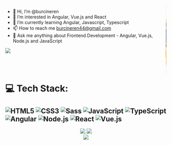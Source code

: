 <!-- code gif-->
<img align="right" alt="GIF" src="./code.gif" width="3<00" height="220" />

- 👋 Hi, I’m @burcineren
- 👀 I’m interested in Angular, Vue.js and React
- 🌱 I’m currently learning Angular, Javascript, Typescript
- 📫 How to reach me burcineren44@gmail.com
- 💬 Ask me anything about Frontend Development - Angular, Vue.js, Node.js and JavaScript
<a href="https://visitcount.itsvg.in">
  <img src="https://visitcount.itsvg.in/api?id=burcineren&label=Profile%20Views&icon=0&pretty=false&color=7" />
</a>

<br/> <br/>
# 💻 Tech Stack:
![HTML5](https://img.shields.io/badge/HTML5-E34F26?style=for-the-badge&logo=html5&logoColor=white) ![CSS3](https://img.shields.io/badge/CSS3-1572B6?style=for-the-badge&logo=css3&logoColor=white) ![Sass](https://img.shields.io/badge/Sass-CC6699?style=for-the-badge&logo=sass&logoColor=white) ![JavaScript](https://img.shields.io/badge/javascript-%23323330.svg?style=for-the-badge&logo=javascript&logoColor=%23F7DF1E) ![TypeScript](https://img.shields.io/badge/TypeScript-007ACC?style=for-the-badge&logo=typescript&logoColor=white) ![Angular](https://img.shields.io/badge/angular-%23DD0031.svg?style=for-the-badge&logo=angular&logoColor=white) ![Node.js](https://img.shields.io/badge/Node.js-43853D?style=for-the-badge&logo=node.js&logoColor=white) ![React](https://img.shields.io/badge/React-20232A?style=for-the-badge&logo=react&logoColor=61DAFB) ![Vue.js](https://img.shields.io/badge/Vue.js-35495E?style=for-the-badge&logo=vue.js&logoColor=4FC08D)
---


<!-- <div align="center">
  <img src="https://github-readme-stats.vercel.app/api?username=burcineren&theme=buefy&show_icons=true" height="150" alt="stats graph"  />
  <img src="https://github-readme-stats.vercel.app/api/top-langs?username=burcineren&locale=en&hide_title=false&layout=compact&card_width=320&langs_count=5&theme=buefy&hide_border=false" height="150" alt="languages graph"  />
</div> -->
<div align="center">
  <img height="150" src ="https://github-readme-stats.vercel.app/api?username=burcineren&show_icons=true&count_private=true&theme=darcula&hide_border=true&hide=issues,contribs&bg_color=00000000">
  <img height="150" src ="https://github-readme-stats.vercel.app/api/top-langs/?username=burcineren&layout=compact&hide_border=true&theme=darcula&bg_color=00000000&langs_count=6&hide=jupyter%20notebook,tex,css,php&exclude_repo=Pacman-AI">
</div>
 <div align="center">
  <img src ="https://github-readme-streak-stats.herokuapp.com?user=burcineren&theme=darcula&hide_border=true&background=FFFFFF00">
 </div>
